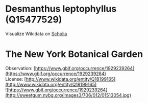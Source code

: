 
Desmanthus leptophyllus (Q15477529)
===================================
  
Visualize Wikidata on [Scholia](https://scholia.toolforge.org/taxon/Q15477529)
# The New York Botanical Garden
  
Observation: [https://www.gbif.org/occurrence/1929239264](https://www.gbif.org/occurrence/1929239264)  
License: [http://www.wikidata.org/entity/Q18199165](http://www.wikidata.org/entity/Q18199165)  
![https://www.gbif.org/occurrence/1929239264](http://sweetgum.nybg.org/images3/706/012/01513054.jpg)